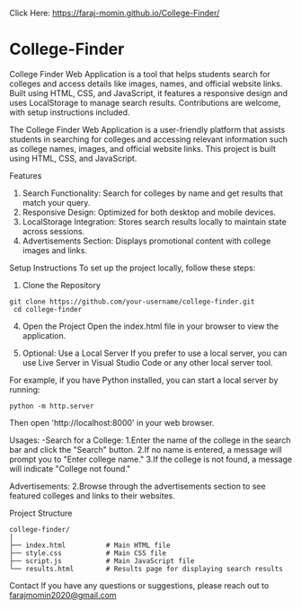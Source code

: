 Click Here: https://faraj-momin.github.io/College-Finder/
# College-Finder
College Finder Web Application is a tool that helps students search for colleges and access details like images, names, and official website links. Built using HTML, CSS, and JavaScript, it features a responsive design and uses LocalStorage to manage search results. Contributions are welcome, with setup instructions included.

The College Finder Web Application is a user-friendly platform that assists students in searching for colleges and accessing relevant information such as college names, images, and official website links. This project is built using HTML, CSS, and JavaScript.

Features
  1. Search Functionality: Search for colleges by name and get results that match your query.
  2. Responsive Design: Optimized for both desktop and mobile devices.
  3. LocalStorage Integration: Stores search results locally to maintain state across sessions.
  4. Advertisements Section: Displays promotional content with college images and links.

Setup Instructions
To set up the project locally, follow these steps:

  1. Clone the Repository

    git clone https://github.com/your-username/college-finder.git
     cd college-finder
     
  4. Open the Project
     Open the index.html file in your browser to view the application.

  5. Optional: Use a Local Server
     If you prefer to use a local server, you can use Live Server in Visual Studio Code or any other local server tool.

  For example, if you have Python installed, you can start a local server by running:

    python -m http.server

  Then open 'http://localhost:8000' in your web browser.

Usages:
-Search for a College:
1.Enter the name of the college in the search bar and click the "Search" button.
2.If no name is entered, a message will prompt you to "Enter college name."
3.If the college is not found, a message will indicate "College not found."

Advertisements:
2.Browse through the advertisements section to see featured colleges and links to their websites.


Project Structure

    college-finder/
    │
    ├── index.html          # Main HTML file
    ├── style.css           # Main CSS file
    ├── script.js           # Main JavaScript file
    └── results.html        # Results page for displaying search results

Contact
If you have any questions or suggestions, please reach out to farajmomin2020@gmail.com

